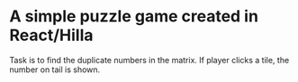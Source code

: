 # A simple puzzle game created in React/Hilla

Task is to find the duplicate numbers in the matrix. If player clicks a tile, the number on tail is shown.  

